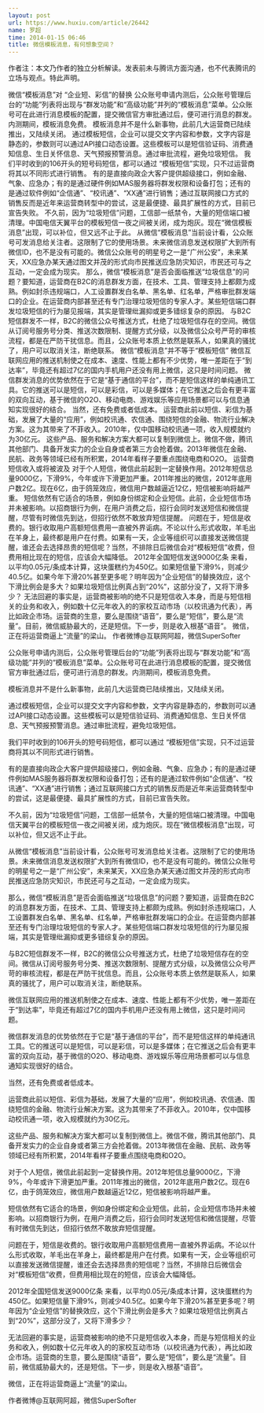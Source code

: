 ```yaml
---
layout: post
url: https://www.huxiu.com/article/26442
name: 罗超
time: 2014-01-15 06:46
title: 微信模板消息，有何想象空间？
---
```

作者注：本文乃作者的独立分析解读。发表前未与腾讯方面沟通，也不代表腾讯的立场与观点。特此声明。

微信“模板消息”对 “企业短、彩信”的替换 公众账号申请内测后，公众账号管理后台的“功能”列表将出现与“群发功能”和“高级功能”并列的“模板消息”菜单。公众账号可在此进行消息模板的配置，提交微信官方审批通过后，便可进行消息的群发。内测期间，模板消息免费。 模板消息并不是什么新事物，此前几大运营商已陆续推出，又陆续关闭。 通过模板短信，企业可以提交文字内容和参数，文字内容是静态的，参数则可以通过API接口动态设置。这些模板可以是短信验证码、消费通知信息、生日关怀信息、天气预报预警消息。通过审批流程，避免垃圾短信。 我们平时收到的106开头的短号码短信，都可以通过 “模板短信”实现，只不过运营商将其以不同形式进行销售。 有的是直接向政企大客户提供超级接口，例如金融、气象、应急办；有的是通过硬件例如MAS服务器将群发权限和设备打包；还有的是通过软件例如“企信通”、“校讯通”、“XX通”进行销售；通过互联网接口方式的销售反而是近年来运营商转型中的尝试，这是最便捷、最具扩展性的方式，目前已宣告失败。 不久前，因为“垃圾短信”问题，工信部一纸禁令，大量的短信端口被清理。中国电信天翼平台的模板短信一夜之间被关闭，成为炮灰。现在“微信模板消息”出现，可以补位，但又远不止于此。 从微信“模板消息”当前设计看，公众账号可发消息给关注者。这限制了它的使用场景。未来微信消息发送权限扩大到所有微信ID，也不是没有可能的。微信公众账号的明星号之一是“广州公安”，未来某天，XX应急办某天通过图文并茂的形式向市民推送应急防灾知识，市民还可与之互动，一定会成为现实。 那么，微信“模板消息”是否会面临推送“垃圾信息”的问题？要知道，运营商在B2C的消息群发方面，在技术、工具、管理支持上都颇为成熟。例如封杀违规端口，人工设置群发白名单、黑名单、红名单，严格审批群发端口的企业。在运营商内部甚至还有专门治理垃圾短信的专家人才。某些短信端口群发垃圾短信的行为屡见报端，其实是管理纰漏抑或更多错综复杂的原因。 与B2C短信群发不一样，B2C的微信公众号推送方式，杜绝了垃圾短信存在的空间。微信从订阅号服务号分类、推送次数限制、提醒方式分级，以及微信公众号严苛的审核流程，都是在严防干扰信息。而且，公众账号本质上依然是联系人，如果真的骚扰了，用户可以取消关注，断绝联系。 微信“模板消息”并不等于“模板短信” 微信互联网应用的推送机制使之在成本、速度、性能上都有不少优势，唯一差距在于“到达率”，毕竟还有超过7亿的国内手机用户还没有用上微信，这只是时间问题。 微信群发消息的优势依然在于它是“基于通信的平台”，而不是短信这样的单纯通讯工具。它的推送可以是短信，可以是彩信，可以是多媒体；在它推送之后会有更丰富的双向互动，基于微信的O2O、移动电商、游戏娱乐等应用场景都可以与信息通知实现很好的结合。 当然，还有免费或者低成本。 运营商此前以短信、彩信为基础，发展了大量的“应用”，例如校讯通、农信通、围绕短信的金融、物流行业解决方案。这为其带来了不菲收入。2010年，仅中国移动校讯通一项，收入规模就约为30亿元。 这些产品、服务和解决方案大都可以复制到微信上。微信不做，腾讯其他部门、具备开发实力的企业自身或者第三方会抢着做。2013年微信在金融、民航、政务等领域已经有所积累，2014年看样子要重点围绕电商和O2O。 运营商短信收入或将被波及 对于个人短信，微信此前起到一定替换作用。2012年短信总量9000亿，下滑9%，今年或许下滑更加严重。2011年推出的微信，2012年底用户数2亿。现在6亿，由于鸽笼效应，微信用户数越逼近12亿，短信被影响将越严重。 短信依然有它适合的场景，例如身份绑定和企业短信。此前，企业短信市场并未被影响。以招商银行为例，在用户消费之后，招行会同时发送短信和微信提醒，尽管有时微信先到达，但招行依然不敢放弃短信提醒。 问题在于，短信是收费的。银行收取用户高额短信费用一直被外界诟病。不论以什么形式收取，羊毛出在羊身上，最终都是用户在付费。如果有一天，企业等组织可以直接发送微信提醒，谁还会去选择昂贵的短信呢？当然，不排除日后微信会对“模板短信”收费，但费用相比现在的短信，应该会大幅降低。 2012年全国短信发送9000亿条 来看，以平均0.05元/条成本计算，这块蛋糕约为450亿。如果短信量下滑9%，则减少40.5亿。如果今年下滑20%甚至更多呢？明年因为“企业短信”的替换效应，这个下滑比例会是多大？如果垃圾短信比例真占到“20%”，这部分没了，又将下滑多少？ 无法回避的事实是，运营商被影响的绝不只是短信收入本身，而是与短信相关的业务和收入，例如数十亿元年收入的的家校互动市场（以校讯通为代表），再比如政企市场。运营商的生意，要么是围绕“语音”，要么是“短信”，要么是“流量”。目前，微信威胁最大的，还是短信。下一步，则是收入根基“语音”。 微信，正在将运营商逼上“流量”的梁山。 作者微博@互联网阿超，微信SuperSofter

公众账号申请内测后，公众账号管理后台的“功能”列表将出现与“群发功能”和“高级功能”并列的“模板消息”菜单。公众账号可在此进行消息模板的配置，提交微信官方审批通过后，便可进行消息的群发。内测期间，模板消息免费。

模板消息并不是什么新事物，此前几大运营商已陆续推出，又陆续关闭。

通过模板短信，企业可以提交文字内容和参数，文字内容是静态的，参数则可以通过API接口动态设置。这些模板可以是短信验证码、消费通知信息、生日关怀信息、天气预报预警消息。通过审批流程，避免垃圾短信。

我们平时收到的106开头的短号码短信，都可以通过 “模板短信”实现，只不过运营商将其以不同形式进行销售。

有的是直接向政企大客户提供超级接口，例如金融、气象、应急办；有的是通过硬件例如MAS服务器将群发权限和设备打包；还有的是通过软件例如“企信通”、“校讯通”、“XX通”进行销售；通过互联网接口方式的销售反而是近年来运营商转型中的尝试，这是最便捷、最具扩展性的方式，目前已宣告失败。

不久前，因为“垃圾短信”问题，工信部一纸禁令，大量的短信端口被清理。中国电信天翼平台的模板短信一夜之间被关闭，成为炮灰。现在“微信模板消息”出现，可以补位，但又远不止于此。

从微信“模板消息”当前设计看，公众账号可发消息给关注者。这限制了它的使用场景。未来微信消息发送权限扩大到所有微信ID，也不是没有可能的。微信公众账号的明星号之一是“广州公安”，未来某天，XX应急办某天通过图文并茂的形式向市民推送应急防灾知识，市民还可与之互动，一定会成为现实。

那么，微信“模板消息”是否会面临推送“垃圾信息”的问题？要知道，运营商在B2C的消息群发方面，在技术、工具、管理支持上都颇为成熟。例如封杀违规端口，人工设置群发白名单、黑名单、红名单，严格审批群发端口的企业。在运营商内部甚至还有专门治理垃圾短信的专家人才。某些短信端口群发垃圾短信的行为屡见报端，其实是管理纰漏抑或更多错综复杂的原因。

与B2C短信群发不一样，B2C的微信公众号推送方式，杜绝了垃圾短信存在的空间。微信从订阅号服务号分类、推送次数限制、提醒方式分级，以及微信公众号严苛的审核流程，都是在严防干扰信息。而且，公众账号本质上依然是联系人，如果真的骚扰了，用户可以取消关注，断绝联系。

微信互联网应用的推送机制使之在成本、速度、性能上都有不少优势，唯一差距在于“到达率”，毕竟还有超过7亿的国内手机用户还没有用上微信，这只是时间问题。

微信群发消息的优势依然在于它是“基于通信的平台”，而不是短信这样的单纯通讯工具。它的推送可以是短信，可以是彩信，可以是多媒体；在它推送之后会有更丰富的双向互动，基于微信的O2O、移动电商、游戏娱乐等应用场景都可以与信息通知实现很好的结合。

当然，还有免费或者低成本。

运营商此前以短信、彩信为基础，发展了大量的“应用”，例如校讯通、农信通、围绕短信的金融、物流行业解决方案。这为其带来了不菲收入。2010年，仅中国移动校讯通一项，收入规模就约为30亿元。

这些产品、服务和解决方案大都可以复制到微信上。微信不做，腾讯其他部门、具备开发实力的企业自身或者第三方会抢着做。2013年微信在金融、民航、政务等领域已经有所积累，2014年看样子要重点围绕电商和O2O。

对于个人短信，微信此前起到一定替换作用。2012年短信总量9000亿，下滑9%，今年或许下滑更加严重。2011年推出的微信，2012年底用户数2亿。现在6亿，由于鸽笼效应，微信用户数越逼近12亿，短信被影响将越严重。

短信依然有它适合的场景，例如身份绑定和企业短信。此前，企业短信市场并未被影响。以招商银行为例，在用户消费之后，招行会同时发送短信和微信提醒，尽管有时微信先到达，但招行依然不敢放弃短信提醒。

问题在于，短信是收费的。银行收取用户高额短信费用一直被外界诟病。不论以什么形式收取，羊毛出在羊身上，最终都是用户在付费。如果有一天，企业等组织可以直接发送微信提醒，谁还会去选择昂贵的短信呢？当然，不排除日后微信会对“模板短信”收费，但费用相比现在的短信，应该会大幅降低。

2012年全国短信发送9000亿条 来看，以平均0.05元/条成本计算，这块蛋糕约为450亿。如果短信量下滑9%，则减少40.5亿。如果今年下滑20%甚至更多呢？明年因为“企业短信”的替换效应，这个下滑比例会是多大？如果垃圾短信比例真占到“20%”，这部分没了，又将下滑多少？

无法回避的事实是，运营商被影响的绝不只是短信收入本身，而是与短信相关的业务和收入，例如数十亿元年收入的的家校互动市场（以校讯通为代表），再比如政企市场。运营商的生意，要么是围绕“语音”，要么是“短信”，要么是“流量”。目前，微信威胁最大的，还是短信。下一步，则是收入根基“语音”。

微信，正在将运营商逼上“流量”的梁山。

作者微博@互联网阿超，微信SuperSofter

